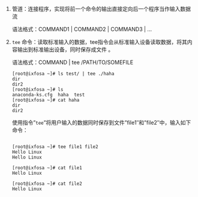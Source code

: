 1. 管道：连接程序，实现将前一个命令的输出直接定向后一个程序当作输入数据流

   语法格式：COMMAND1 | COMMAND2 | COMMAND3 | ...



2. `tee` 命令：读取标准输入的数据，tee指令会从标准输入设备读取数据，将其内容输出到标准输出设备，同时保存成文件 。

   语法格式：COMMAND | tee  /PATH/TO/SOMEFILE

   ```shell
   [root@ixfosa ~]# ls test/ | tee ./haha
   dir
   dir2
   [root@ixfosa ~]# ls
   anaconda-ks.cfg  haha  test
   [root@ixfosa ~]# cat haha 
   dir
   dir2
   ```

   使用指令”`tee`”将用户输入的数据同时保存到文件”file1″和”file2″中，输入如下命令：

   ```shell
   
   [root@ixfosa ~]# tee file1 file2
   Hello Linux
   Hello Linux
   
   [root@ixfosa ~]# cat file1
   Hello Linux
   
   [root@ixfosa ~]# cat file2
   Hello Linux
   ```


